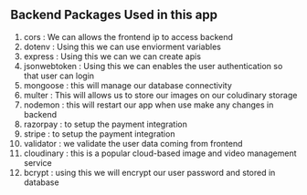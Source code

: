 ## Backend Packages Used in this app

1. cors : We can allows the frontend ip to access backend
2. dotenv : Using this we can use enviorment variables
3. express : Using this we can we can create apis
4. jsonwebtoken : Using this we can enables the user authentication so that user can login
5. mongoose : this will manage our database connectivity
6. multer : This will allows us to store our images on our coludinary storage
7. nodemon : this will restart our app when use make any changes in backend
8. razorpay : to setup the payment integration
9. stripe : to setup the payment integration
10. validator : we validate the user data coming from frontend
11. cloudinary : this is a popular cloud-based image and video management service
12. bcrypt : using this we will encrypt our user password and stored in database